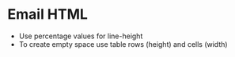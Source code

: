 # Email HTML

- Use percentage values for line-height
- To create empty space use table rows (height) and cells (width)